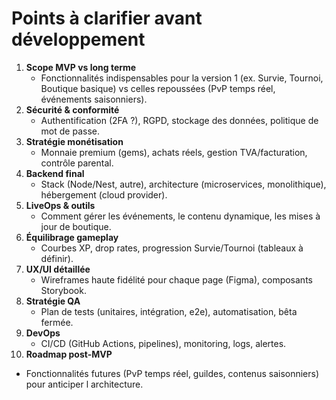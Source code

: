 # Points à clarifier avant développement

1. **Scope MVP vs long terme**
   - Fonctionnalités indispensables pour la version 1 (ex. Survie, Tournoi, Boutique basique) vs celles repoussées (PvP temps réel, événements saisonniers).
2. **Sécurité & conformité**
   - Authentification (2FA ?), RGPD, stockage des données, politique de mot de passe.
3. **Stratégie monétisation**
   - Monnaie premium (gems), achats réels, gestion TVA/facturation, contrôle parental.
4. **Backend final**
   - Stack (Node/Nest, autre), architecture (microservices, monolithique), hébergement (cloud provider).
5. **LiveOps & outils**
   - Comment gérer les événements, le contenu dynamique, les mises à jour de boutique.
6. **Équilibrage gameplay**
   - Courbes XP, drop rates, progression Survie/Tournoi (tableaux à définir).
7. **UX/UI détaillée**
   - Wireframes haute fidélité pour chaque page (Figma), composants Storybook.
8. **Stratégie QA**
   - Plan de tests (unitaires, intégration, e2e), automatisation, bêta fermée.
9. **DevOps**
   - CI/CD (GitHub Actions, pipelines), monitoring, logs, alertes.
10. **Roadmap post-MVP**
   - Fonctionnalités futures (PvP temps réel, guildes, contenus saisonniers) pour anticiper l architecture.

